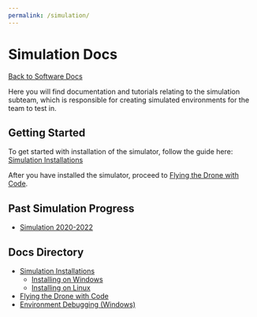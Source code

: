 ```yaml
---
permalink: /simulation/
---
```


# Simulation Docs

[Back to Software Docs](/docs/)

Here you will find documentation and tutorials relating to the simulation subteam, which is responsible for creating simulated environments for the team to test in.

## Getting Started

To get started with installation of the simulator, follow the guide here: [Simulation Installations](/docs/simulation/install/)

After you have installed the simulator, proceed to [Flying the Drone with Code](/docs/simulation/flying/).

## Past Simulation Progress

- [Simulation 2020-2022](https://github.com/MissouriMRR/Simulation)

## Docs Directory

- [Simulation Installations](/docs/simulation/install)
    - [Installing on Windows](/docs/simulation/install/windows)
    - [Installing on Linux](/docs/simulation/install/linux)
- [Flying the Drone with Code](/docs/simulation/flying/)
- [Environment Debugging (Windows)](/docs/simulation/environment-debug/windows)
